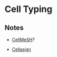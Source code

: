 # Cell Typing


## Notes
- [CellMeSH](https://doi.org/10.1093/bioinformatics/btab834)? 

- [Cellasign](https://github.com/Irrationone/cellassign)

